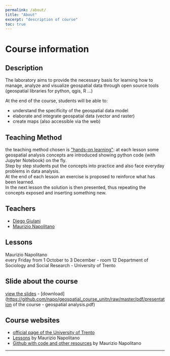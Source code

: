```yaml
---
permalink: /about/
title: "About"
excerpt: "description of course"
toc: true
---
```

# Course information
## Description

The laboratory aims to provide the necessary basis for learning how to manage, analyze and visualize geospatial data through open source tools (geospatial libraries for python, qgis, R …)

At the end of the course, students will be able to:

- understand the specificity of the geospatial data model
- elaborate and integrate geospatial data (vector and raster)
- create maps (also accessible via the web)

## Teaching Method
the teaching method chosen is ["hands-on learning"](https://en.wikipedia.org/wiki/Experiential_learning): 
at each lesson some geospatial analysis concepts are introduced showing python code (with Jupyter Notebook) on the fly.<br/>
Step by step students put the concepts into practice and also face everyday problems in data analysis.<br/>
At the end of each lesson an exercise is proposed to reinforce what has been learned.<br/>
In the next lesson the solution is then presented, thus repeating the concepts exposed and inserting something new.

## Teachers

- [Diego Giulani](https://webapps.unitn.it/du/en/Persona/PER0020867/Didattica)
- [Maurizio Napolitano](http://github.com/napo)

## Lessons

Maurizio Napolitano<br/>
every Friday from 1 October to 3 December - room 12 Department of Sociology and Social Research - University of Trento

## Slide about the course 
[view the slides](https://docs.google.com/presentation/d/e/2PACX-1vSBVsLi-ND3eGZ0ZyAd-XWs453H4PRkywlYzJIVrHWnxrF1QLMe0GX4nlWq8YXeqWNNUwZS-t8IOO4e/pub?start=false&loop=false&delayms=3000) - [download](https://github.com/napo/geospatial_course_unitn/raw/master/pdf/presentation of the course - geospatial analysis.pdf) 


## Course websites

- [official page of the University of Trento](https://www.esse3.unitn.it/Guide/PaginaADErogata.do?ad_er_id=2022*N0*N0*S1*51795*94842&ANNO_ACCADEMICO=2022&mostra_percorsi=S
)
- [Lessons](https://napo.github.io/geospatial_course_unitn) by Maurizio Napolitano
- [Github with code and other resources](https://github.com/napo/geospatial_course_unitn) by Maurizio Napolitano

---
